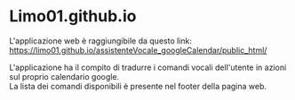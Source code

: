 # Limo01.github.io

L'applicazione web è raggiungibile da questo link:
https://limo01.github.io/assistenteVocale_googleCalendar/public_html/

L'applicazione ha il compito di tradurre i comandi vocali dell'utente in azioni sul proprio calendario google. <br>
La lista dei comandi disponibili è presente nel footer della pagina web.
